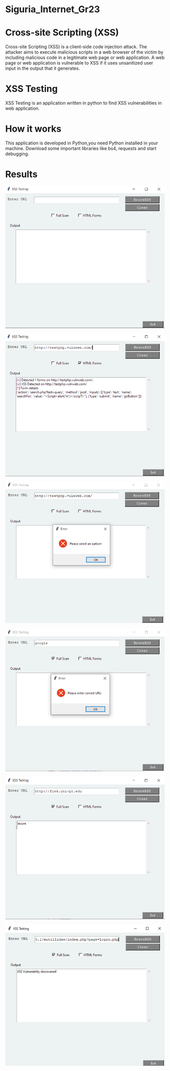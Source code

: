# Siguria_Internet_Gr23

# Cross-site Scripting (XSS)

Cross-site Scripting (XSS) is a client-side code injection attack. The attacker aims to execute malicious scripts in a web browser of the victim by including malicious code in a legitimate web page or web application.
A web page or web application is vulnerable to XSS if it uses unsanitized user input in the output that it generates.

# XSS Testing 

XSS Testing is an application written in python to find XSS vulnerabilities in web application. 

# How it works

This application is developed in Python,you need Python installed in your machine.
Download some important libraries like bs4, requests and start debugging.


# Results

![Alt text](/results/XSS1.png?raw=true "First look")

![Alt text](/results/XSS2.png?raw=true "HTML forms")

![Alt text](/results/XSS3.png?raw=true "Error")

![Alt text](/results/XSS4.png?raw=true "Invalid URL")

![Alt text](/results/XSS5.png?raw=true "Testing secure pages")

![Alt text](/results/XSS6.png?raw=true "XSS vulnerability successful")


